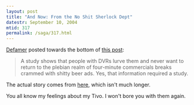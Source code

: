 ```yaml
---
layout: post
title: "And Now: From the No Shit Sherlock Dept"
datestr: September 10, 2004
mtid: 317
permalink: /saga/317.html
---
```


<a href="http://www.defamer.com/" title="defamer">Defamer</a> posted towards the
bottom of [this post][]:

> A study shows that people with DVRs lurve them and never want to return to the plebian
> realm of four-minute commercials breaks crammed with shitty beer ads. Yes, that
> information required a study.

The actual story comes from [here][], which isn't much longer.

You all know my feelings about my Tivo.  I won't bore you with them again.

[this post]: http://www.defamer.com/topic/trade-roundup-linklater-coaches-bad-news-bears-021029.php "Linklater Coaches Bad News Bears"
[here]: http://www.hollywoodreporter.com/thr/television/brief_display.jsp?vnu_content_id=1000626708
